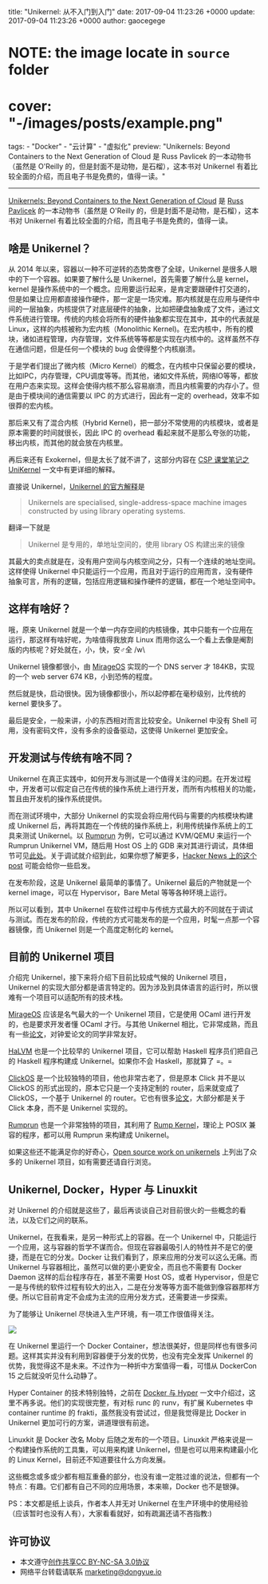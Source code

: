 title: "Unikernel: 从不入门到入门"
date: 2017-09-04 11:23:26 +0000
update: 2017-09-04 11:23:26 +0000
author: gaocegege
# NOTE: the image locate in `source` folder
# cover: "-/images/posts/example.png"
tags:
    - "Docker"
    - "云计算"
    - "虚拟化"
preview: "Unikernels: Beyond Containers to the Next Generation of Cloud 是 Russ Pavlicek 的一本动物书（虽然是 O'Reilly 的，但是封面不是动物，是石榴），这本书对 Unikernel 有着比较全面的介绍，而且电子书是免费的，值得一读。"

---

[Unikernels: Beyond Containers to the Next Generation of Cloud](http://www.oreilly.com/webops-perf/free/unikernels.csp) 是 [Russ Pavlicek](https://www.linkedin.com/in/rcpavlicek/) 的一本动物书（虽然是 O'Reilly 的，但是封面不是动物，是石榴），这本书对 Unikernel 有着比较全面的介绍，而且电子书是免费的，值得一读。

## 啥是 Unikernel？

从 2014 年以来，容器以一种不可逆转的态势席卷了全球，Unikernel 是很多人眼中的下一个容器。如果要了解什么是 Unikernel，首先需要了解什么是 kernel，kernel 是操作系统中的一个概念。应用要运行起来，是肯定要跟硬件打交道的，但是如果让应用都直接操作硬件，那一定是一场灾难。那内核就是在应用与硬件中间的一层抽象，内核提供了对底层硬件的抽象，比如把硬盘抽象成了文件，通过文件系统进行管理。传统的内核会将所有的硬件抽象都实现在其中，其中的代表就是 Linux，这样的内核被称为宏内核（Monolithic Kernel)。在宏内核中，所有的模块，诸如进程管理，内存管理，文件系统等等都是实现在内核中的。这样虽然不存在通信问题，但是任何一个模块的 bug 会使得整个内核崩溃。

于是学者们提出了微内核（Micro Kernel）的概念，在内核中只保留必要的模块，比如IPC，内存管理，CPU调度等等。而其他，诸如文件系统，网络IO等等，都放在用户态来实现。这样会使得内核不那么容易崩溃，而且内核需要的内存小了。但是由于模块间的通信需要以 IPC 的方式进行，因此有一定的 overhead，效率不如很莽的宏内核。

那后来又有了混合内核（Hybrid Kernel)，把一部分不常使用的内核模块，或者是原本需要的时间就很长，因此 IPC 的 overhead 看起来就不是那么夸张的功能，移出内核，而其他的就会放在内核里。

再后来还有 Exokernel，但是太长了就不讲了，这部分内容在 [CSP 课堂笔记之 UniKernel](http://gaocegege.com/Blog/csp/unikernel) 一文中有更详细的解释。

直接说 Unikernel，[Unikernel 的官方解释](http://unikernel.org/)是

>Unikernels are specialised, single-address-space machine images constructed by using library operating systems.

翻译一下就是

>Unikernel 是专用的，单地址空间的，使用 library OS 构建出来的镜像

其最大的卖点就是在，没有用户空间与内核空间之分，只有一个连续的地址空间。这样使得 Unikernel 中只能运行一个应用，而且对于运行的应用而言，没有硬件抽象可言，所有的逻辑，包括应用逻辑和操作硬件的逻辑，都在一个地址空间中。

## 这样有啥好？

哦，原来 Unikernel 就是一个单一内存空间的内核镜像，其中只能有一个应用在运行，那这样有啥好呢，为啥值得我放弃 Linux 而用你这么一个看上去像是阉割版的内核呢？好处就在，小，快，安♂全 /w\

Unikernel 镜像都很小，由 [MirageOS](https://mirage.io/) 实现的一个 DNS server 才 184KB，实现的一个 web server 674 KB，小到恐怖的程度。

然后就是快，启动很快。因为镜像都很小，所以起停都在毫秒级别，比传统的 kernel 要快多了。

最后是安全，一般来讲，小的东西相对而言比较安全。Unikernel 中没有 Shell 可用，没有密码文件，没有多余的设备驱动，这使得 Unikernel 更加安全。

## 开发测试与传统有啥不同？

Unikernel 在真正实践中，如何开发与测试是一个值得关注的问题。在开发过程中，开发者可以假定自己在传统的操作系统上进行开发，而所有内核相关的功能，暂且由开发机的操作系统提供。

而在测试环境中，大部分 Unikernel 的实现会将应用代码与需要的内核模块构建成 Unikernel 后，再将其跑在一个传统的操作系统上，利用传统操作系统上的工具来测试 Unikernel。以 [Rumprun](https://github.com/rumpkernel/rumprun) 为例，它可以通过 KVM/QEMU 来运行一个 Rumprun Unikernel VM，随后用 Host OS 上的 GDB 来对其进行调试，具体细节可见[此处](https://github.com/rumpkernel/wiki/wiki/Howto:-Debugging-Rumprun-with-gdb)。关于调试就介绍到此，如果你想了解更多，[Hacker News 上的这个 post](https://news.ycombinator.com/item?id=10954132) 可能会给你一些启发。

在发布阶段，这是 Unikernel 最简单的事情了。Unikernel 最后的产物就是一个 kernel image，可以在 Hypervisor，Bare Metal 等等各种环境上运行。

所以可以看到，其中 Unikernel 在软件过程中与传统方式最大的不同就在于调试与测试。而在发布的阶段，传统的方式可能发布的是一个应用，时髦一点那一个容器镜像，而 Unikernel 则是一个高度定制化的 kernel。

## 目前的 Unikernel 项目

介绍完 Unikernel，接下来将介绍下目前比较成气候的 Unikernel 项目，Unikernel 的实现大部分都是语言特定的。因为涉及到具体语言的运行时，所以很难有一个项目可以适配所有的技术栈。

[MirageOS](https://mirage.io) 应该是名气最大的一个 Unikernel 项目，它是使用 OCaml 进行开发的，也是要求开发者懂 OCaml 才行。与其他 Unikernel 相比，它非常成熟，而且有一些[论文](https://mirage.io/wiki/papers)，对钟爱论文的同学非常友好。

[HaLVM](https://github.com/GaloisInc/HaLVM#readme) 也是一个比较早的 Unikernel 项目，它可以帮助 Haskell 程序员们把自己的 Haskell 程序构建成 Unikernel。如果你不会 Haskell，那就算了 =。=

[ClickOS](http://cnp.neclab.eu/clickos) 是一个比较独特的项目，他也非常古老了，但是原本 Click 并不是以 ClickOS 的形式出现的，原本它只是一个支持定制的 router，后来就变成了 ClickOS，一个基于 Unikernel 的 router。它也有很多[论文](http://www.read.cs.ucla.edu/click/publications)，大部分都是关于 Click 本身，而不是 Unikernel 实现的。

[Rumprun](https://github.com/rumpkernel/rumprun/) 也是一个非常独特的项目，其利用了 [Rump Kernel](http://rumpkernel.org/)，理论上 POSIX 兼容的程序，都可以用 Rumprun 来构建成 Unikernel。

如果这些还不能满足你的好奇心，[Open source work on unikernels](http://unikernel.org/projects/) 上列出了众多的 Unikernel 项目，如有需要还请自行浏览。

## Unikernel, Docker，Hyper 与 Linuxkit

对 Unikernel 的介绍就是这些了，最后再谈谈自己对目前很火的一些概念的看法，以及它们之间的联系。

Unikernel，在我看来，是另一种形式上的容器。在一个 Unikernel 中，只能运行一个应用，这与容器的哲学不谋而合。但现在容器最吸引人的特性并不是它的便捷，而是在它的分发。Docker 让我们看到了，原来应用的分发可以这么无痛。而 Unikernel 与容器相比，虽然可以做的更小更安全，而且也不需要有 Docker Daemon 这样的后台程序存在，甚至不需要 Host OS，或者 Hypervisor，但是它一是与传统的软件过程有较大的出入，二是在分发等等方面不能做到像容器那样方便。所以它目前肯定不会成为主流的应用分发方式，还需要进一步探索。

为了能够让 Unikernel 尽快进入生产环境，有一项工作很值得关注。

![](-/images/posts/unikernel/unikernel.png)

在 Unikernel 里运行一个 Docker Container，想法很美好，但是同样也有很多问题。这样其实并没有利用到容器便于分发的优势，也没有完全发挥 Unikernel 的优势，我觉得这不是未来。不过作为一种折中方案值得一看，可惜从 DockerCon 15 之后就没听见什么动静了。

Hyper Container 的技术特别独特，之前在 [Docker 与 Hyper](http://gaocegege.com/Blog/docker-rambles) 一文中介绍过，这里不再多说。他们的实现很完整，有对标 runc 的 runv，有扩展 Kubernetes 中 container runtime 的 frakti，虽然我没有尝试过，但是我觉得是比 Docker in Unikernel 更加可行的方案，讲道理很有前途。

Linuxkit 是 Docker 改名 Moby 后随之发布的一个项目。Linuxkit 严格来说是一个构建操作系统的工具集，可以用来构建 Unikernel，但是也可以用来构建最小化的 Linux Kernel，目前还不知道要往什么方向发展。

这些概念或多或少都有相互重叠的部分，也没有谁一定胜过谁的说法，但都有一个特点：有趣。它们都有自己不同的应用场景，本来嘛，Docker 也不是银弹。

PS：本文都是纸上谈兵，作者本人并无对 Unikernel 在生产环境中的使用经验（应该暂时也没有人有），大家看看就好，如有疏漏还请不吝指教:)

## 许可协议

- 本文遵守[创作共享CC BY-NC-SA 3.0协议](https://creativecommons.org/licenses/by-nc-sa/3.0/cn/)
- 网络平台转载请联系 <marketing@dongyue.io>
